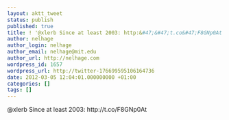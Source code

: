 ```yaml
---
layout: aktt_tweet
status: publish
published: true
title: ! '@xlerb Since at least 2003: http:&#47;&#47;t.co&#47;F8GNp0At'
author: nelhage
author_login: nelhage
author_email: nelhage@mit.edu
author_url: http://nelhage.com
wordpress_id: 1657
wordpress_url: http://twitter-176699595106164736
date: 2012-03-05 12:04:01.000000000 +01:00
categories: []
tags: []
---
```

@xlerb Since at least 2003: http:&#47;&#47;t.co&#47;F8GNp0At

